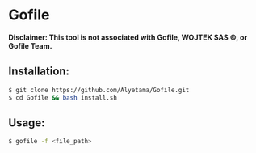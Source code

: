 # Gofile

**Disclaimer: This tool is not associated with Gofile, WOJTEK SAS ©, or Gofile Team.**

## Installation:
```sh
$ git clone https://github.com/Alyetama/Gofile.git
$ cd Gofile && bash install.sh
```

## Usage:
```sh
$ gofile -f <file_path>
```
